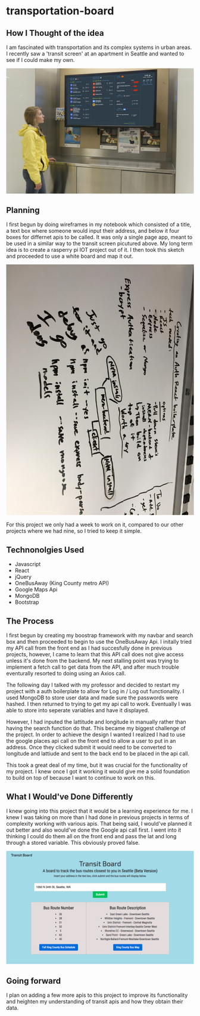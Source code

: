 # transportation-board

## How I Thought of the idea

I am fascinated with transportation and its complex systems in urban areas. I recently saw a 'transit screen' at an apartment in Seattle and wanted to see if I could make my own. 

![Transit Screen](transit-screen.jpg)

## Planning 

I first begun by doing wireframes in my notebook which consisted of a title, a text box where someone would input their address, and below it four boxes for differnet apis to be called. It was only a single page app, meant to be used in a similar way to the transit screen picutured above. My long term idea is to create a rasperry pi IOT project out of it. I then took this sketch and proceeded to use a white board and map it out.

![Whiteboarding](whiteboard.jpg)

For this project we only had a week to work on it, compared to our other projects where we had nine, so I tried to keep it simple. 

## Technonolgies Used 
- Javascript 
- React 
- jQuery 
- OneBusAway (King County metro API)
- Google Maps Api 
- MongoDB
- Bootstrap 

## The Process 
I first begun by creating my boostrap framework with my navbar and search box and then proceeded to begin to use the OneBusAway Api. I initally tried my API call from the front end as I had succesfully done in previous projects, however, I came to learn that this API call does not give access unless it's done from the backend. My next stalling point was trying to implement a fetch call to get data from the API, and after much trouble eventurally resorted to doing using an Axios call. 
    
The following day I talked with my professor and decided to restart my project with a auth boilerplate to allow for Log in / Log out functionality. I used MongoDB to store user data and made sure the passwords were hashed. I then returned to trying to get my api call to work. Eventually I was able to store into seperate variables and have it displayed. 
    
However, I had inputed the lattitude and longitude in manually rather than having the search function do that. This became my biggest challenge of the project. In order to achieve the design I wanted I realized I had to use the google places api call on the front end to allow a user to put in an address. Once they clicked submit it would need to be converted to longitude and lattiude and sent to the back end to be placed in the api call. 

This took a great deal of my time, but it was crucial for the functionality of my project. I knew once I got it working it would give me a solid foundation to build on top of because I want to continue to work on this. 

## What I Would've Done Differently 

I knew going into this project that it would be a learning experience for me. I knew I was taking on more than I had done in previous projects in terms of complexity working with various apis. That being said, I would've planned it out better and also would've done the Google api call first. I went into it thinking I could do them all on the front end and pass the lat and long through a stored variable. This obviously proved false. 

![Transportation Board Screen Shot](screenshot.jpg)

##  Going forward 

I plan on adding a few more apis to this project to improve its functionality and heighten my understanding of transit apis and how they obtain their data. 




